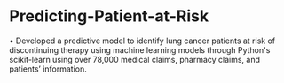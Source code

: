 # Predicting-Patient-at-Risk


•	Developed a predictive model to identify lung cancer patients at risk of discontinuing therapy using machine learning models through Python's scikit-learn using over 78,000 medical claims, pharmacy claims, and patients’ information.
